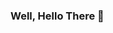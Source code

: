 ### Well, Hello There 👋

<!--
**Johnson-MintyC/Johnson-MintyC** is a ✨ _special_ ✨ repository because its `README.md` (this file) appears on your GitHub profile.

Here are some ideas to get you started:

- 🔭 I’m currently working on:
  An Texas Holdem Game, to practice test driven principles
- 🌱 I’m currently learning ...
  Test Driven practices, and then graphQL and then dot net
- 👯 I’m looking to collaborate on ...
- 🤔 I’m looking for help with ...
- 💬 Ask me about ...
- 📫 How to reach me: ...
- 😄 Pronouns: ...
- ⚡ Fun fact: ...
-->
